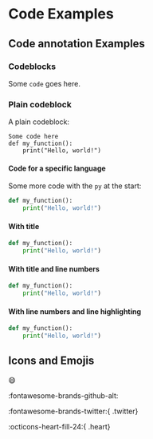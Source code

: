 # Code Examples

## Code annotation Examples

### Codeblocks

Some `code` goes here.

### Plain codeblock

A plain codeblock:

```
Some code here
def my_function():
    print("Hello, world!")
```

#### Code for a specific language

Some more code with the `py` at the start:

```py
def my_function():
    print("Hello, world!")
```

#### With title

```py title="my_function.py"
def my_function():
    print("Hello, world!")
```

#### With title and line numbers

```py title="my_function.py" linenums="1"
def my_function():
    print("Hello, world!")
```

#### With line numbers and line highlighting

```py title="my_function.py" linenums="1" hl_lines="2"
def my_function():
    print("Hello, world!")
``` 

## Icons and Emojis 

:smile:

:fontawesome-brands-github-alt:

:fontawesome-brands-twitter:{ .twitter}

:octicons-heart-fill-24:{ .heart}